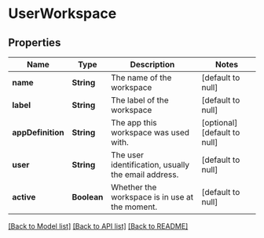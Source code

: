 # UserWorkspace
## Properties

| Name | Type | Description | Notes |
|------------ | ------------- | ------------- | -------------|
| **name** | **String** | The name of the workspace | [default to null] |
| **label** | **String** | The label of the workspace | [default to null] |
| **appDefinition** | **String** | The app this workspace was used with. | [optional] [default to null] |
| **user** | **String** | The user identification, usually the email address. | [default to null] |
| **active** | **Boolean** | Whether the workspace is in use at the moment. | [default to null] |

[[Back to Model list]](../README.md#documentation-for-models) [[Back to API list]](../README.md#documentation-for-api-endpoints) [[Back to README]](../README.md)

